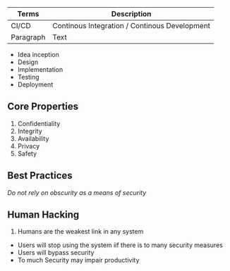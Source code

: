 | Terms     | Description |
| ----------- | ----------- |
| CI/CD       |Continous Integration / Continous Development      |
| Paragraph   | Text        |

- Idea inception 
- Design 
- Implementation 
- Testing 
- Deployment 
## Core Properties 
1. Confidentiality 
2. Integrity
3. Availability 
4. Privacy
5. Safety 

## Best Practices
_Do not rely on obscurity as a means of security_

## Human Hacking 
1. Humans are the weakest link in any system 
- Users will stop using the system iif there is to many security measures 
- Users will bypass security 
- To much Security may impair productivity

